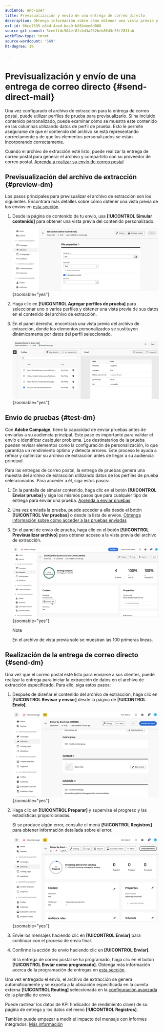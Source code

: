 ```yaml
---
audience: end-user
title: Previsualización y envío de una entrega de correo directo
description: Obtenga información sobre cómo obtener una vista previa y enviar un envío de correo directo con Adobe Campaign Web
exl-id: 06ce7535-e84d-4aed-bea9-b85b4ee0d008
source-git-commit: 5cedffdc504ef82cbd3a262beb80d3c55f2831ab
workflow-type: tm+mt
source-wordcount: '569'
ht-degree: 1%

---
```


# Previsualización y envío de una entrega de correo directo {#send-direct-mail}

Una vez configurado el archivo de extracción para la entrega de correo postal, puede utilizar perfiles de prueba para previsualizarlo. Si ha incluido contenido personalizado, puede examinar cómo se muestra este contenido en las columnas utilizando datos de perfil de prueba. Esto le permite asegurarse de que el contenido del archivo se está representando correctamente y de que los elementos personalizados se están incorporando correctamente.

Cuando el archivo de extracción esté listo, puede realizar la entrega de correo postal para generar el archivo y compartirlo con su proveedor de correo postal. [Aprenda a realizar su envío de correo postal](#dm-send)

## Previsualización del archivo de extracción {#preview-dm}

Los pasos principales para previsualizar el archivo de extracción son los siguientes. Encontrará más detalles sobre cómo obtener una vista previa de los envíos en [esta sección](../preview-test/preview-content.md).

1. Desde la página de contenido de tu envío, usa **[!UICONTROL Simular contenido]** para obtener una vista previa del contenido personalizado.

   ![](assets/dm-simulate.png){zoomable="yes"}

1. Haga clic en **[!UICONTROL Agregar perfiles de prueba]** para seleccionar uno o varios perfiles y obtener una vista previa de sus datos en el contenido del archivo de extracción.

1. En el panel derecho, encontrará una vista previa del archivo de extracción, donde los elementos personalizados se sustituyen dinámicamente por datos del perfil seleccionado.

   ![](assets/dm-preview-right.png){zoomable="yes"}

## Envío de pruebas {#test-dm}

Con **Adobe Campaign**, tiene la capacidad de enviar pruebas antes de enviarlas a su audiencia principal. Este paso es importante para validar el envío e identificar cualquier problema. Los destinatarios de la prueba pueden revisar elementos como la configuración de personalización, lo que garantiza un rendimiento óptimo y detecta errores. Este proceso le ayuda a refinar y optimizar su archivo de extracción antes de llegar a su audiencia principal.

Para las entregas de correo postal, la entrega de pruebas genera una muestra del archivo de extracción utilizando datos de los perfiles de prueba seleccionados. Para acceder a él, siga estos pasos:

1. En la pantalla de simular contenido, haga clic en el botón **[!UICONTROL Enviar prueba]** y siga los mismos pasos que para cualquier tipo de entrega para enviar una prueba. [Aprenda a enviar pruebas](../preview-test/test-deliveries.md)

1. Una vez enviada la prueba, puede acceder a ella desde el botón **[!UICONTROL Ver pruebas]** o desde la lista de envíos. [Obtenga información sobre cómo acceder a las pruebas enviadas](../preview-test/test-deliveries.md#access-test-deliveries)

1. En el panel de envío de prueba, haga clic en el botón **[!UICONTROL Previsualizar archivo]** para obtener acceso a la vista previa del archivo de extracción.

   ![](assets/dm-proof.png){zoomable="yes"}

   >[!NOTE]
   >
   >En el archivo de vista previa solo se muestran las 100 primeras líneas.

## Realización de la entrega de correo directo {#send-dm}

Una vez que el correo postal esté listo para enviarse a sus clientes, puede realizar la entrega para iniciar la extracción de datos en el archivo de extracción especificado. Para ello, siga estos pasos:

1. Después de diseñar el contenido del archivo de extracción, haga clic en **[!UICONTROL Revisar y enviar]** desde la página de **[!UICONTROL Envío]**.

   ![](assets/dm-review-send.png){zoomable="yes"}

1. Haga clic en **[!UICONTROL Preparar]** y supervise el progreso y las estadísticas proporcionadas.

   Si se produce algún error, consulte el menú **[!UICONTROL Registros]** para obtener información detallada sobre el error.

   ![](assets/dm-prepare.png){zoomable="yes"}

1. Envíe los mensajes haciendo clic en **[!UICONTROL Enviar]** para continuar con el proceso de envío final.

1. Confirme la acción de envío haciendo clic en **[!UICONTROL Enviar]**.

   Si la entrega de correo postal se ha programado, haga clic en el botón **[!UICONTROL Enviar como programado]**. Obtenga más información acerca de la programación de entregas en [esta sección](../msg/gs-messages.md#schedule-the-delivery-sending).

Una vez entregado el envío, el archivo de extracción se genera automáticamente y se exporta a la ubicación especificada en la cuenta externa **[!UICONTROL Routing]** seleccionada en la [configuración avanzada](../advanced-settings/delivery-settings.md) de la plantilla de envío.

Puede rastrear los datos de KPI (Indicador de rendimiento clave) de su página de entrega y los datos del menú **[!UICONTROL Registros]**.

También puede empezar a medir el impacto del mensaje con informes integrados. [Más información](../reporting/direct-mail.md)
